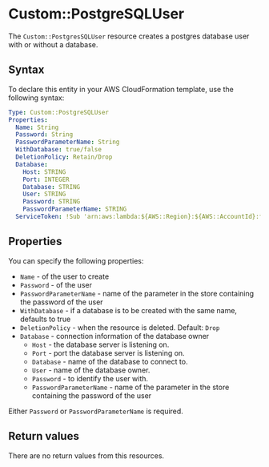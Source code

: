# Custom::PostgreSQLUser
The `Custom::PostgresSQLUser` resource creates a postgres database user with or without a database.


## Syntax
To declare this entity in your AWS CloudFormation template, use the following syntax:

```yaml
Type: Custom::PostgreSQLUser
Properties:
  Name: String
  Password: String
  PasswordParameterName: String
  WithDatabase: true/false
  DeletionPolicy: Retain/Drop
  Database:
    Host: STRING
    Port: INTEGER
    Database: STRING
    User: STRING
    Password: STRING
    PasswordParameterName: STRING
  ServiceToken: !Sub 'arn:aws:lambda:${AWS::Region}:${AWS::AccountId}:function:binxio-cfn-dbuser-provider-vpc-${AppVPC}'
```

## Properties
You can specify the following properties:

- `Name` - of the user to create
- `Password` - of the user 
- `PasswordParameterName` - name of the parameter in the store containing the password of the user
- `WithDatabase` - if a database is to be created with the same name, defaults to true
- `DeletionPolicy` - when the resource is deleted. Default: `Drop`
- `Database` - connection information of the database owner
  - `Host` - the database server is listening on.
  - `Port` - port the database server is listening on.
  - `Database` - name of the database to connect to.
  - `User` - name of the database owner.
  - `Password` - to identify the user with. 
  - `PasswordParameterName` - name of the parameter in the store containing the password of the user

Either `Password` or `PasswordParameterName` is required.

## Return values
There are no return values from this resources.

